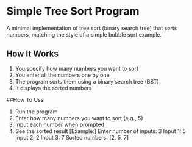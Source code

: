 # Simple Tree Sort Program

A minimal implementation of tree sort (binary search tree) that sorts numbers, matching the style of a simple bubble sort example.

## How It Works

1. You specify how many numbers you want to sort
2. You enter all the numbers one by one
3. The program sorts them using a binary search tree (BST)
4. It displays the sorted numbers

##How To Use
1. Run the program
2. Enter how many numbers you want to sort (e.g., 5)
3. Input each number when prompted
4. See the sorted result
[Example:]
Enter number of inputs: 3
Input 1: 5
Input 2: 2
Input 3: 7
Sorted numbers: [2, 5, 7]

